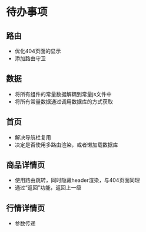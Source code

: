 # 待办事项

## 路由

- 优化404页面的显示
- 添加路由守卫

## 数据

- 将所有组件的常量数据解耦到常量js文件中
- 将所有常量数据通过调用数据库的方式获取

## 首页

- 解决导航栏复用
- 决定是否使用多路由渲染，或者懒加载数据库

## 商品详情页

- 使用路由跳转，同时隐藏header渲染，与404页面同理
- 通过“返回”功能，返回上一级

## 行情详情页

- 参数传递
